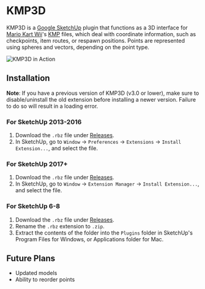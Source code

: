 # KMP3D
KMP3D is a [Google SketchUp](https://www.sketchup.com/) plugin that functions as a 3D interface for [Mario Kart Wii](https://en.wikipedia.org/wiki/Mario_Kart_Wii)'s [KMP](http://wiki.tockdom.com/wiki/KMP) files, which deal with coordinate information, such as checkpoints, item routes, or respawn positions. Points are represented using spheres and vectors, depending on the point type.

![KMP3D in Action](https://raw.githubusercontent.com/zach-zajack/kmp3d/master/docs/kmp3d.gif)

## Installation
**Note**: If you have a previous version of KMP3D (v3.0 or lower), make sure to disable/uninstall the old extension before installing a newer version. Failure to do so will result in a loading error.

### For SketchUp 2013-2016
1. Download the `.rbz` file under [Releases](https://github.com/zach-zajack/kmp3d/releases).
2. In SketchUp, go to `Window` -> `Preferences` -> `Extensions` -> `Install Extension...`, and select the file.

### For SketchUp 2017+
1. Download the `.rbz` file under [Releases](https://github.com/zach-zajack/kmp3d/releases).
2. In SketchUp, go to `Window` -> `Extension Manager` -> `Install Extension...`, and select the file.

### For SketchUp 6-8
1. Download the `.rbz` file under [Releases](https://github.com/zach-zajack/kmp3d/releases).
2. Rename the `.rbz` extension to `.zip`.
3. Extract the contents of the folder into the `Plugins` folder in SketchUp's Program Files for Windows, or Applications folder for Mac.

## Future Plans
- Updated models
- Ability to reorder points
